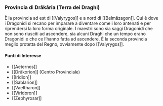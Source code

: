 ### Provincia di Drākāria (Terra dei Draghi)
È la provincia ad est di [[Valyrygos]] e a nord di [[Belmāzagon]]. Qui è dove i Dragonidi si recano per imparare a diventare come i loro antenati e per riprendersi la loro forma originale. I maestri sono sia saggi Dragonidi che non sono riusciti ad ascendere, sia alcuni Draghi che un tempo erano Dragonidi e che ce l’hanno fatta ad ascendere. È la seconda provincia meglio protetta del Regno, ovviamente dopo [[Valyrygos]].

#### Punti di Interesse
- [[Aeternos]]
- [[Drākorion]] (Centro Provinciale)
- [[Iridion]]
- [[Sablarion]]
- [[Vaeltharon]]
- [[Viridoron]]
- [[Zephyrosar]]
